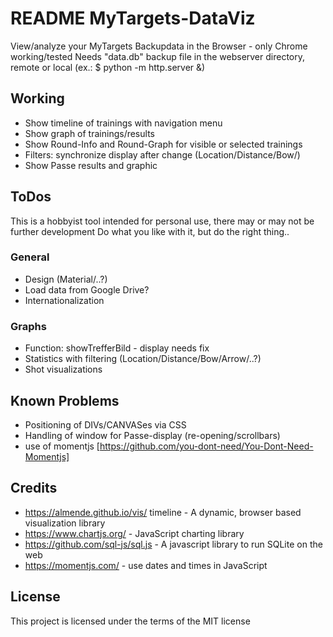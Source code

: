 # README MyTargets-DataViz

View/analyze your MyTargets Backupdata in the Browser - only Chrome working/tested
Needs "data.db" backup file in the webserver directory, remote or local (ex.: $ python -m http.server &)

## Working
- Show timeline of trainings with navigation menu
- Show graph of trainings/results
- Show Round-Info and Round-Graph for visible or selected trainings
- Filters: synchronize display after change (Location/Distance/Bow/)
- Show Passe results and graphic

## ToDos
This is a hobbyist tool intended for personal use, there may or may not be further development
Do what you like with it, but do the right thing..

### General
- Design (Material/..?)
- Load data from Google Drive?
- Internationalization

### Graphs
- Function: showTrefferBild - display needs fix
- Statistics with filtering (Location/Distance/Bow/Arrow/..?)
- Shot visualizations

## Known Problems
- Positioning of DIVs/CANVASes via CSS
- Handling of window for Passe-display (re-opening/scrollbars)
- use of momentjs [https://github.com/you-dont-need/You-Dont-Need-Momentjs]

## Credits
- https://almende.github.io/vis/ timeline - A dynamic, browser based visualization library
- https://www.chartjs.org/ - JavaScript charting library
- https://github.com/sql-js/sql.js - A javascript library to run SQLite on the web
- https://momentjs.com/ - use dates and times in JavaScript

## License
This project is licensed under the terms of the MIT license
